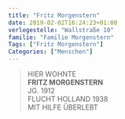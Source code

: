 ```yaml
---
title: "Fritz Morgenstern"
date: 2019-02-02T16:24:23+01:00
verlegestelle: "Wallstraße 10"
familie: "Familie Morgenstern"
Tags: ["Fritz Morgenstern"]
Categories: ["Menschen"]
---
```


> HIER WOHNTE  
> **FRITZ MORGENSTERN**  
> JG. 1912  
> FLUCHT HOLLAND 1938  
> MIT HILFE ÜBERLEBT  